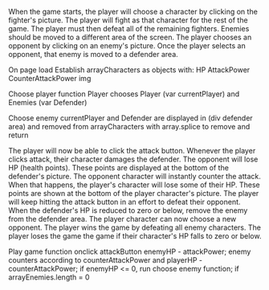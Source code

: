 When the game starts, the player will choose a character by clicking on the fighter's picture. The player will fight as that character for the rest of the game.
The player must then defeat all of the remaining fighters. Enemies should be moved to a different area of the screen.
The player chooses an opponent by clicking on an enemy's picture.
Once the player selects an opponent, that enemy is moved to a defender area.

On page load
	Establish arrayCharacters as objects with:
		HP
		AttackPower
		CounterAttackPower
		img

Choose player function
	Player chooses Player (var currentPlayer) and Enemies (var Defender)

Choose enemy
	currentPlayer and Defender are displayed in (div defender area) and removed from arrayCharacters with array.splice to remove and return
	



The player will now be able to click the attack button.
Whenever the player clicks attack, their character damages the defender. The opponent will lose HP (health points). These points are displayed at the bottom of the defender's picture.
The opponent character will instantly counter the attack. When that happens, the player's character will lose some of their HP. These points are shown at the bottom of the player character's picture.
The player will keep hitting the attack button in an effort to defeat their opponent.
When the defender's HP is reduced to zero or below, remove the enemy from the defender area. The player character can now choose a new opponent.
The player wins the game by defeating all enemy characters. The player loses the game the game if their character's HP falls to zero or below.

Play game function
	onclick attackButton 
		enemyHP - attackPower;
		enemy counters according to counterAttackPower and playerHP - counterAttackPower;
		if enemyHP <= 0, run choose enemy function;
		if arrayEnemies.length = 0


